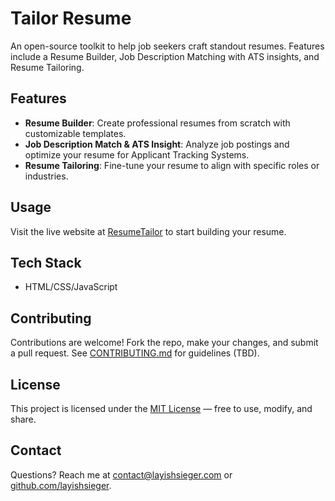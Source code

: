 # Tailor Resume

An open-source toolkit to help job seekers craft standout resumes. Features include a Resume Builder, Job Description Matching with ATS insights, and Resume Tailoring.

## Features
- **Resume Builder**: Create professional resumes from scratch with customizable templates.  
- **Job Description Match & ATS Insight**: Analyze job postings and optimize your resume for Applicant Tracking Systems.  
- **Resume Tailoring**: Fine-tune your resume to align with specific roles or industries.  

## Usage
Visit the live website at [ResumeTailor](https://resume-tailor.layishsieger.com) to start building your resume.

## Tech Stack
- HTML/CSS/JavaScript 

## Contributing
Contributions are welcome! Fork the repo, make your changes, and submit a pull request. See [CONTRIBUTING.md](CONTRIBUTING.md) for guidelines (TBD).

## License
This project is licensed under the [MIT License](LICENSE) — free to use, modify, and share.

## Contact
Questions? Reach me at [contact@layishsieger.com](mailto:contact@layishsieger.com) or [github.com/layishsieger](https://github.com/layishsieger).
